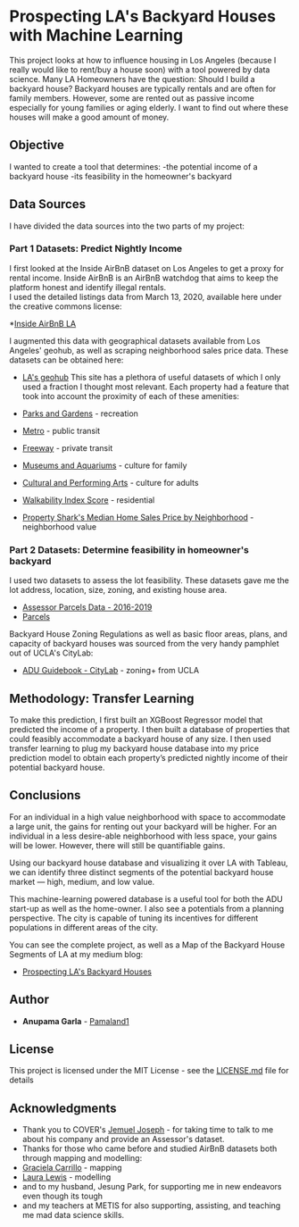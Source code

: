 # Prospecting LA's Backyard Houses with Machine Learning

This project looks at how to influence housing in Los Angeles 
(because I really would like to rent/buy a house soon) with a 
tool powered by data science.  Many LA Homeowners have the 
question: Should I build a backyard house?  Backyard houses are 
typically rentals and are often for family members. However, some 
are rented out as passive income especially for young families or 
aging elderly. I want to find out where these houses will make a 
good amount of money.

## Objective

I wanted to create a tool that determines:
-the potential income of a backyard house
-its feasibility in the homeowner's backyard

## Data Sources

I have divided the data sources into the two parts of my project:

### Part 1 Datasets: Predict Nightly Income 

I first looked at the Inside AirBnB dataset on Los Angeles 
to get a proxy for rental income.  Inside AirBnB is an AirBnB watchdog
that aims to keep the platform honest and identify illegal rentals.  
I used the detailed listings data from March 13, 2020, available here
under the creative commons license:

*[Inside AirBnB LA](http://data.insideairbnb.com/united-states/ca/los-angeles/2020-03-13/data/listings.csv.gz)

I augmented this data with geographical datasets available from Los Angeles' geohub, 
as well as scraping neighborhood sales price data.  These datasets 
can be obtained here:

* [LA's geohub](http://geohub.lacity.org/)
This site has a plethora of useful datasets of which I only used a fraction I thought
most relevant. Each property had a feature that took into account the proximity of each of these amenities:

* [Parks and Gardens](http://geohub.lacity.org/datasets/lacounty::parks-and-gardens) - recreation
* [Metro](http://geohub.lacity.org/datasets/lacounty::metro-stations) - public transit
* [Freeway](http://geohub.lacity.org/datasets/lacounty::freeway-exits) - private transit
* [Museums and Aquariums](http://geohub.lacity.org/datasets/lacounty::museums-and-aquariums) - culture for family
* [Cultural and Performing Arts](http://geohub.lacity.org/datasets/lacounty::cultural-and-performing-arts-centers-1) - culture for adults
* [Walkability Index Score](http://geohub.lacity.org/datasets/ladot::walkability-index-score-2012) - residential
* [Property Shark's Median Home Sales Price by Neighborhood](https://public.tableau.com/profile/property.shark#!/vizhome/LATopNhoods2018/Dashboard1) - neighborhood value

### Part 2 Datasets: Determine feasibility in homeowner's backyard

I used two datasets to assess the lot feasibility.
These datasets gave me the lot address, location, size, zoning, and existing house area.
* [Assessor Parcels Data - 2016-2019](https://data.lacounty.gov/Parcel-/Assessor-Parcels-Data-2016/7rjj-f2pv)
* [Parcels](http://data-lahub.opendata.arcgis.com/datasets/lacounty::parcels/data)

Backyard House Zoning Regulations as well as basic floor areas, plans, and capacity of backyard houses 
was sourced from the very handy pamphlet out of UCLA's CityLab:

* [ADU Guidebook - CityLab](https://citylab.ucla.edu/adu-guidebook) - zoning+ from UCLA

## Methodology: Transfer Learning

To make this prediction, I first built an XGBoost Regressor model that predicted the income 
of a property. I then built a database of properties that could feasibly accommodate a backyard house 
of any size. I then used transfer learning to plug my backyard house database into my 
price prediction model to obtain each property’s predicted nightly income of their potential 
backyard house.

## Conclusions

For an individual in a high value neighborhood with space to accommodate a large unit, the 
gains for renting out your backyard will be higher. For an individual in a less desire-able 
neighborhood with less space, your gains will be lower. However, there will still be 
quantifiable gains.

Using our backyard house database and visualizing it over LA with Tableau, we can identify 
three distinct segments of the potential backyard house market — high, medium, and low value. 

This machine-learning powered database is a useful tool for both the ADU start-up as well as 
the home-owner. I also see a potentials from a planning perspective. The city is capable of 
tuning its incentives for different populations in different areas of the city.

You can see the complete project, as well as a Map of the Backyard House Segments of LA at my medium blog:
* [Prospecting LA's Backyard Houses](https://medium.com/@anupamagarla/prospecting-las-backyard-houses-with-machine-learning-8fdc191e1cf)



## Author

* **Anupama Garla** - [Pamaland1](https://github.com/Pamaland1)

## License

This project is licensed under the MIT License - see the [LICENSE.md](LICENSE.md) file for details

## Acknowledgments

* Thank you to COVER's [Jemuel Joseph](https://www.buildcover.com/) - for taking time to talk to me about his company and provide an Assessor's dataset.
* Thanks for those who came before and studied AirBnB datasets both through mapping and modelling:
* [Graciela Carrillo](https://towardsdatascience.com/predicting-airbnb-prices-with-machine-learning-and-location-data-5c1e033d0a5a) - mapping
* [Laura Lewis](https://towardsdatascience.com/predicting-airbnb-prices-with-machine-learning-and-deep-learning-f46d44afb8a6) - modelling
* and to my husband, Jesung Park, for supporting me in new endeavors even though its tough
* and my teachers at METIS for also supporting, assisting, and teaching me mad data science skills.

